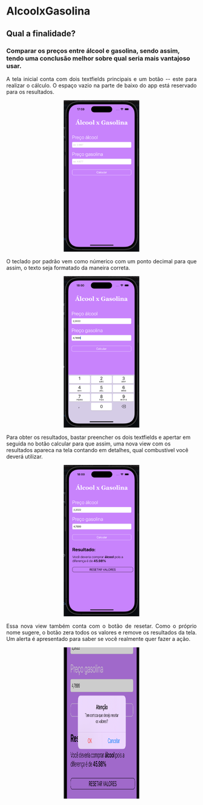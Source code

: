# AlcoolxGasolina

## Qual a finalidade?
<h3>Comparar os preços entre álcool e gasolina, sendo assim, tendo uma conclusão melhor sobre qual seria mais vantajoso usar.</h3>

<p align="justify">A tela inicial conta com dois textfields principais e um botão -- este para realizar o cálculo. O espaço vazio na parte de baixo do app está reservado para os resultados.</p> 

<p align="center">
  <img src="https://github.com/igor05k/AlcoolxGasolina/raw/master/Screenshots/main.png" width="200" height="400" />
</p>

<p align="justify">O teclado por padrão vem como númerico com um ponto decimal para que assim, o texto seja formatado da maneira correta.</p> 

<p align="center">
  <img src="https://github.com/igor05k/AlcoolxGasolina/raw/master/Screenshots/filledTf.png" width="200" height="400" />
</p/

<p align="justify">Para obter os resultados, bastar preencher os dois textfields e apertar em seguida no botão calcular para que assim, uma nova view com os resultados apareca na tela contando em detalhes, qual combustível você deverá utilizar.</p>

<p align="center">
  <img src="https://github.com/igor05k/AlcoolxGasolina/blob/master/Screenshots/results.png" width="200" height="400" />
</p>

<p align="justify">Essa nova view também conta com o botão de resetar. Como o próprio nome sugere, o botão zera todos os valores e remove os resultados da tela. Um alerta é apresentado para saber se você realmente quer fazer a ação.</p>

<p align="center">
  <img src="https://github.com/igor05k/AlcoolxGasolina/blob/master/Screenshots/alert.png" width="200" height="400" />
</p>


